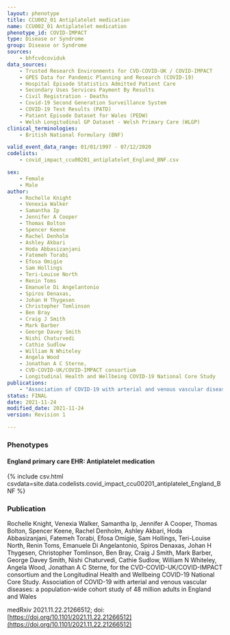 ```yaml
---
layout: phenotype
title: CCU002_01 Antiplatelet medication
name: CCU002_01 Antiplatelet medication
phenotype_id: COVID-IMPACT
type: Disease or Syndrome
group: Disease or Syndrome
sources:
    - bhfcvdcoviduk
data_sources:
    - Trusted Research Environments for CVD-COVID-UK / COVID-IMPACT
    - GPES Data for Pandemic Planning and Research (COVID-19)
    - Hospital Episode Statistics Admitted Patient Care
    - Secondary Uses Services Payment By Results
    - Civil Registration - Deaths
    - Covid-19 Second Generation Surveillance System
    - COVID-19 Test Results (PATD)
    - Patient Episode Dataset for Wales (PEDW)
    - Welsh Longitudinal GP Dataset - Welsh Primary Care (WLGP)
clinical_terminologies:
    - British National Formulary (BNF)

valid_event_data_range: 01/01/1997 - 07/12/2020
codelists: 
    - covid_impact_ccu00201_antiplatelet_England_BNF.csv

sex:
    - Female
    - Male
author: 
    - Rochelle Knight
    - Venexia Walker
    - Samantha Ip
    - Jennifer A Cooper
    - Thomas Bolton
    - Spencer Keene
    - Rachel Denholm
    - Ashley Akbari
    - Hoda Abbasizanjani
    - Fatemeh Torabi
    - Efosa Omigie
    - Sam Hollings
    - Teri-Louise North
    - Renin Toms
    - Emanuele Di Angelantonio
    - Spiros Denaxas,
    - Johan H Thygesen
    - Christopher Tomlinson
    - Ben Bray
    - Craig J Smith
    - Mark Barber
    - George Davey Smith
    - Nishi Chaturvedi
    - Cathie Sudlow
    - William N Whiteley
    - Angela Wood
    - Jonathan A C Sterne,
    - CVD-COVID-UK/COVID-IMPACT consortium 
    - Longitudinal Health and Wellbeing COVID-19 National Core Study
publications:
    - "Association of COVID-19 with arterial and venous vascular diseases: a population-wide cohort study of 48 million adults in England and Wales."
status: FINAL
date: 2021-11-24
modified_date: 2021-11-24
version: Revision 1

---
```


### Phenotypes

#### England primary care EHR: Antiplatelet medication 
{% include csv.html csvdata=site.data.codelists.covid_impact_ccu00201_antiplatelet_England_BNF %}


### Publication

Rochelle Knight, Venexia Walker, Samantha Ip, Jennifer A Cooper, Thomas Bolton, Spencer Keene, Rachel Denholm, Ashley Akbari, Hoda Abbasizanjani, Fatemeh Torabi, Efosa Omigie, Sam Hollings, Teri-Louise North, Renin Toms, Emanuele Di Angelantonio, Spiros Denaxas, Johan H Thygesen, Christopher Tomlinson, Ben Bray, Craig J Smith, Mark Barber, George Davey Smith, Nishi Chaturvedi, Cathie Sudlow, William N Whiteley, Angela Wood, Jonathan A C Sterne, for the CVD-COVID-UK/COVID-IMPACT consortium and the Longitudinal Health and Wellbeing COVID-19 National Core Study. Association of COVID-19 with arterial and venous vascular diseases: a population-wide cohort study of 48 million adults in England and Wales

medRxiv 2021.11.22.21266512; doi: [https://doi.org/10.1101/2021.11.22.21266512](https://doi.org/10.1101/2021.11.22.21266512)

